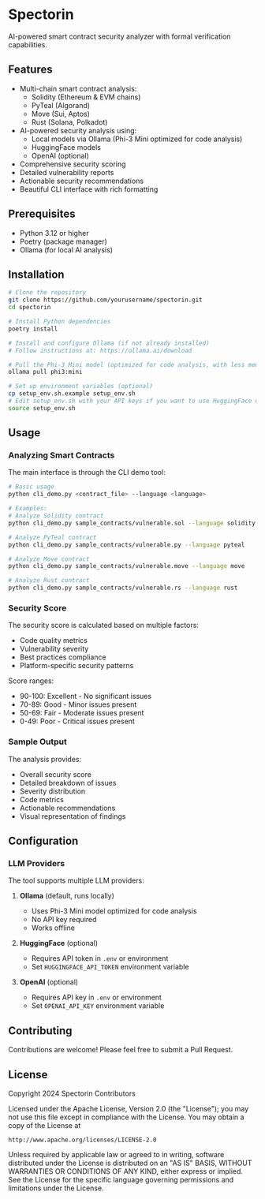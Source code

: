 # **Spectorin**

AI-powered smart contract security analyzer with formal verification capabilities.

## Features

- Multi-chain smart contract analysis:
  - Solidity (Ethereum & EVM chains)
  - PyTeal (Algorand)
  - Move (Sui, Aptos)
  - Rust (Solana, Polkadot)
- AI-powered security analysis using:
  - Local models via Ollama (Phi-3 Mini optimized for code analysis)
  - HuggingFace models
  - OpenAI (optional)
- Comprehensive security scoring
- Detailed vulnerability reports
- Actionable security recommendations
- Beautiful CLI interface with rich formatting

## Prerequisites

- Python 3.12 or higher
- Poetry (package manager)
- Ollama (for local AI analysis)

## Installation

```bash
# Clone the repository
git clone https://github.com/yourusername/spectorin.git
cd spectorin

# Install Python dependencies
poetry install

# Install and configure Ollama (if not already installed)
# Follow instructions at: https://ollama.ai/download

# Pull the Phi-3 Mini model (optimized for code analysis, with less memory needs and ideal for local setup)
ollama pull phi3:mini

# Set up environment variables (optional)
cp setup_env.sh.example setup_env.sh
# Edit setup_env.sh with your API keys if you want to use HuggingFace or OpenAI
source setup_env.sh
```

## Usage

### Analyzing Smart Contracts

The main interface is through the CLI demo tool:

```bash
# Basic usage
python cli_demo.py <contract_file> --language <language>

# Examples:
# Analyze Solidity contract
python cli_demo.py sample_contracts/vulnerable.sol --language solidity

# Analyze PyTeal contract
python cli_demo.py sample_contracts/vulnerable.py --language pyteal

# Analyze Move contract
python cli_demo.py sample_contracts/vulnerable.move --language move

# Analyze Rust contract
python cli_demo.py sample_contracts/vulnerable.rs --language rust
```

### Security Score

The security score is calculated based on multiple factors:
- Code quality metrics
- Vulnerability severity
- Best practices compliance
- Platform-specific security patterns

Score ranges:
- 90-100: Excellent - No significant issues
- 70-89: Good - Minor issues present
- 50-69: Fair - Moderate issues present
- 0-49: Poor - Critical issues present

### Sample Output

The analysis provides:
- Overall security score
- Detailed breakdown of issues
- Severity distribution
- Code metrics
- Actionable recommendations
- Visual representation of findings

## Configuration

### LLM Providers

The tool supports multiple LLM providers:
1. **Ollama** (default, runs locally)
   - Uses Phi-3 Mini model optimized for code analysis
   - No API key required
   - Works offline

2. **HuggingFace** (optional)
   - Requires API token in `.env` or environment
   - Set `HUGGINGFACE_API_TOKEN` environment variable

3. **OpenAI** (optional)
   - Requires API key in `.env` or environment
   - Set `OPENAI_API_KEY` environment variable

## Contributing

Contributions are welcome! Please feel free to submit a Pull Request.

## License

Copyright 2024 Spectorin Contributors

Licensed under the Apache License, Version 2.0 (the "License");
you may not use this file except in compliance with the License.
You may obtain a copy of the License at

    http://www.apache.org/licenses/LICENSE-2.0

Unless required by applicable law or agreed to in writing, software
distributed under the License is distributed on an "AS IS" BASIS,
WITHOUT WARRANTIES OR CONDITIONS OF ANY KIND, either express or implied.
See the License for the specific language governing permissions and
limitations under the License.


